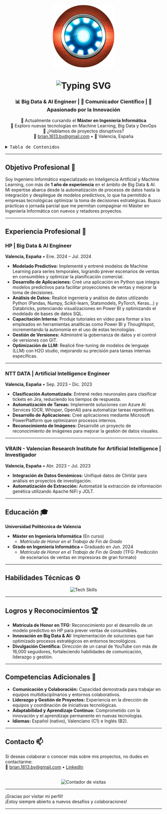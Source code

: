 <div align="center">
  <!-- Imagen o logo personalizado (opcional) -->
  <img height="200" alt="Logo Personal" src="https://github.com/brivaro/brivaro.github.io/blob/main/icon.png">
</div>

<h1 align="center">
  <img src="https://readme-typing-svg.herokuapp.com/?font=Righteous&size=35&center=true&vCenter=true&width=600&height=70&duration=4000&lines=¡Hola,+soy+Brian+Valiente+Ródenas!;Ingeniero+Informático+en+IA+y+ML" alt="Typing SVG" />
</h1>

<h3 align="center">📊 Big Data & AI Engineer | 🧪 Comunicador Científico | 🚀 Apasionado por la Innovación</h3>

<div align="center">
  🔭 Actualmente cursando el <strong>Máster en Ingeniería Informática</strong>  
  <br>
  🌱 Exploro nuevas tecnologías en Machine Learning, Big Data y DevOps  
  <br>
  💬 ¿Hablamos de proyectos disruptivos?  
  <br>
  📧 <a href="mailto:brian.1613.bv@gmail.com">brian.1613.bv@gmail.com</a> • 📍 Valencia, España
</div>

<br>

<details>
  <summary><kbd>Tabla de Contenidos</kbd></summary>
  <ul>
    <li><a href="#objetivo-profesional">Objetivo Profesional</a></li>
    <li><a href="#experiencia-profesional">Experiencia Profesional</a></li>
    <li><a href="#educación">Educación</a></li>
    <li><a href="#habilidades-técnicas">Habilidades Técnicas</a></li>
    <li><a href="#logros-y-reconocimientos">Logros y Reconocimientos</a></li>
    <li><a href="#competencias-adicionales">Competencias Adicionales</a></li>
    <li><a href="#contacto">Contacto</a></li>
  </ul>
</details>

---

## Objetivo Profesional 🎯

Soy Ingeniero Informático especializado en Inteligencia Artificial y Machine Learning, con más de **1 año de experiencia** en el ámbito de Big Data & AI. Mi expertise abarca desde la automatización de procesos de datos hasta la integración y despliegue de modelos predictivos, lo que ha permitido a empresas tecnológicas optimizar la toma de decisiones estratégicas. Busco prácticas o jornada parcial que me permitan compaginar mi Máster en Ingeniería Informática con nuevos y retadores proyectos.

---

## Experiencia Profesional 💼

### HP | Big Data & AI Engineer  
**Valencia, España** • Ene. 2024 – Jul. 2024  
- **Modelado Predictivo:** Implementé y entrené modelos de Machine Learning para series temporales, logrando prever escenarios de ventas en consumibles y optimizar la planificación comercial.  
- **Desarrollo de Aplicaciones:** Creé una aplicación en Python que integra modelos predictivos para facilitar proyecciones de ventas y mejorar la toma de decisiones.  
- **Análisis de Datos:** Realicé ingeniería y análisis de datos utilizando Python (Pandas, Numpy, Scikit-learn, Statsmodels, PyTorch, Keras…) y Databricks, potenciando visualizaciones en Power BI y optimizando el modelado de bases de datos SQL.  
- **Capacitación Interna:** Produje tutoriales en video para formar a los empleados en herramientas analíticas como Power BI y Thoughtspot, incrementando la autonomía en el uso de estas tecnologías.  
- **Gestión de Versiones:** Administré la gobernanza de datos y el control de versiones con GIT.  
- **Optimización de LLM:** Realicé fine-tuning de modelos de lenguaje (LLM) con H2O studio, mejorando su precisión para tareas internas específicas.

---

### NTT DATA | Artificial Intelligence Engineer  
**Valencia, España** • Sep. 2023 – Dic. 2023  
- **Clasificación Automatizada:** Entrené redes neuronales para clasificar tickets en Jira, reduciendo los tiempos de respuesta.  
- **Automatización de Tareas:** Implementé soluciones con Azure AI Services (OCR, Whisper, OpenAI) para automatizar tareas repetitivas.  
- **Desarrollo de Aplicaciones:** Creé aplicaciones mediante Microsoft PowerPlatform que optimizaron procesos internos.  
- **Reconocimiento de Imágenes:** Desarrollé un proyecto de reconocimiento de imágenes para mejorar la gestión de datos visuales.

---

### VRAIN - Valencian Research Institute for Artificial Intelligence | Investigador  
**Valencia, España** • Abr. 2023 – Jul. 2023  
- **Integración de Datos Genómicos:** Unifiqué datos de ClinVar para análisis en proyectos de investigación.  
- **Automatización de Extracción:** Automatizé la extracción de información genética utilizando Apache NiFi y JOLT.

---

## Educación 🎓

**Universidad Politécnica de Valencia**  
- **Máster en Ingeniería Informática** (En curso)  
  - *Matrícula de Honor en el Trabajo de Fin de Grado*  
- **Grado en Ingeniería Informática** • Graduado en Jun. 2024  
  - *Matrícula de Honor en el Trabajo de Fin de Grado* (TFG: Predicción de escenarios de ventas en impresoras de gran formato)

---

## Habilidades Técnicas ⚙️

<div align="center">
  <img src="https://skillicons.dev/icons?i=python,scikitlearn,pytorch,java,mysql,postgresql,sqlite,azure,docker,kubernetes,git,databricks,linux" alt="Tech Skills" />
</div>

---

## Logros y Reconocimientos 🏆

- **Matrícula de Honor en TFG:** Reconocimiento por el desarrollo de un modelo predictivo en HP para prever ventas de consumibles.  
- **Innovación en Big Data & AI:** Implementación de soluciones que han optimizado procesos estratégicos en entornos tecnológicos.  
- **Divulgación Científica:** Dirección de un canal de YouTube con más de 16,000 seguidores, fortaleciendo habilidades de comunicación, liderazgo y gestión.

---

## Competencias Adicionales 🌟

- **Comunicación y Colaboración:** Capacidad demostrada para trabajar en equipos multidisciplinarios y entornos colaborativos.  
- **Liderazgo y Gestión de Proyectos:** Experiencia en la dirección de equipos y coordinación de iniciativas tecnológicas.  
- **Adaptabilidad y Aprendizaje Continuo:** Comprometido con la innovación y el aprendizaje permanente en nuevas tecnologías.  
- **Idiomas:** Español (nativo), Valenciano (C1) e Inglés (B2).

---

## Contacto 📫

Si deseas colaborar o conocer más sobre mis proyectos, no dudes en contactarme:  
📧 [brian.1613.bv@gmail.com](mailto:brian.1613.bv@gmail.com) • [LinkedIn](https://linkedin.com/in/brian-valiente-rodenas)

<br>

<div align="center">
  <img src="https://visitor-badge.laobi.icu/badge?page_id=BrianValiente.BrianValiente" alt="Contador de visitas" />
</div>

---

¡Gracias por visitar mi perfil!  
¡Estoy siempre abierto a nuevos desafíos y colaboraciones!

---